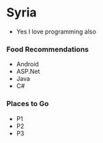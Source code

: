 # Syria
- Yes I love programming also
### Food Recommendations
- Android
- ASP.Net
- Java
- C#

### Places to Go
- P1
- P2
- P3

